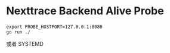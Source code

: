 # Nexttrace Backend Alive Probe

```shell
export PROBE_HOSTPORT=127.0.0.1:8080
go run ./
```

或者 SYSTEMD
